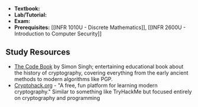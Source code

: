 - **Textbook:** 
- **Lab/Tutorial:** 
- **Exam:** 
- **Prerequisites:** [[INFR 1010U - Discrete Mathematics]], [[INFR 2600U - Introduction to Computer Security]]

## Study Resources
- [The Code Book](https://simonsingh.net/books/the-code-book/) by Simon Singh; entertaining educational book about the history of cryptography, covering everything from the early ancient methods to modern algorithms like PGP. 
- [Cryptohack.org](https://cryptohack.org/) - "A free, fun platform for learning modern cryptography." Similar to something like TryHackMe but focused entirely on cryptography and programming
